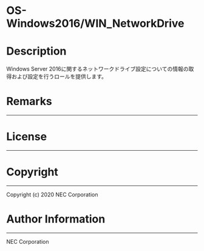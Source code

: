 OS-Windows2016/WIN_NetworkDrive
=======================================================
# Description
Windows Server 2016に関するネットワークドライブ設定についての情報の取得および設定を行うロールを提供します。

# Remarks
-------

# License
-------

# Copyright
---------
Copyright (c) 2020 NEC Corporation

# Author Information
------------------
NEC Corporation
